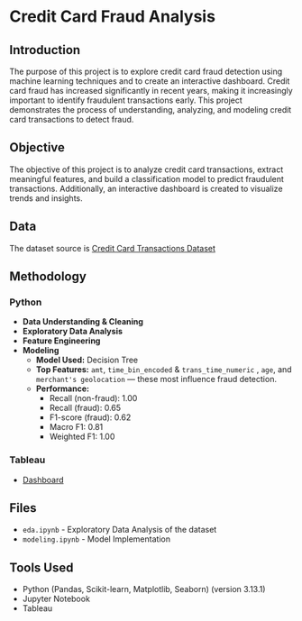 # Credit Card Fraud Analysis

## Introduction
The purpose of this project is to explore credit card fraud detection using machine learning techniques and to create an interactive dashboard. Credit card fraud has increased significantly in recent years, making it increasingly important to identify fraudulent transactions early. This project demonstrates the process of understanding, analyzing, and modeling credit card transactions to detect fraud.

## Objective
The objective of this project is to analyze credit card transactions, extract meaningful features, and build a classification model to predict fraudulent transactions. Additionally, an interactive dashboard is created to visualize trends and insights.

## Data
The dataset source is [Credit Card Transactions Dataset](https://www.kaggle.com/datasets/priyamchoksi/credit-card-transactions-dataset?resource=download)

## Methodology

### Python
- **Data Understanding & Cleaning**
- **Exploratory Data Analysis**  
- **Feature Engineering**
- **Modeling**
  - **Model Used:** Decision Tree
  - **Top Features:** `amt`, `time_bin_encoded` & `trans_time_numeric` , `age`, and `merchant's geolocation` — these most influence fraud detection.  
  - **Performance:**  
    - Recall (non-fraud): 1.00  
    - Recall (fraud): 0.65  
    - F1-score (fraud): 0.62  
    - Macro F1: 0.81  
    - Weighted F1: 1.00
  
### Tableau
- [Dashboard](https://public.tableau.com/app/profile/heba.masarwa/viz/CreditCardFraudDetectionDashboard_17583014951040/credcarddetectiondashboard?publish=yes)

## Files
- `eda.ipynb` - Exploratory Data Analysis of the dataset
- `modeling.ipynb` - Model Implementation

## Tools Used
- Python (Pandas, Scikit-learn, Matplotlib, Seaborn) (version 3.13.1)  
- Jupyter Notebook
- Tableau

